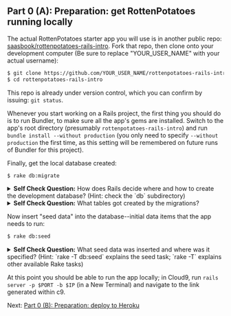 ## Part 0 (A): Preparation: get RottenPotatoes running locally

The actual RottenPotatoes starter app you will use is in another public
repo: [saasbook/rottenpotatoes-rails-intro](https://github.com/saasbook/rottenpotatoes-rails-intro).  Fork that repo, then clone onto your development computer (Be sure to replace "YOUR_USER_NAME" with your actual username):

```sh
$ git clone https://github.com/YOUR_USER_NAME/rottenpotatoes-rails-intro
$ cd rottenpotatoes-rails-intro
```

This repo is already under version control, which you can confirm by issuing: `git status`.

Whenever you start working on a Rails project, the first thing you
should do is to run Bundler, to make sure all the app's gems are
installed.  Switch to the app's root directory (presumably
`rottenpotatoes-rails-intro`) and run `bundle install --without production` (you only
need to specify `--without production` the first time, as this setting
will be remembered on future runs of Bundler for this project).

Finally, get the local database created:

```sh
$ rake db:migrate
```

<details>
  <summary><strong>Self Check Question:</strong> How does Rails decide where and how to create the
development database?  (Hint: check the `db` subdirectory)</summary>
  <p><blockquote>This creates a local development database and
runs the migrations to create the app's schema.  It also creates the
file `db/schema.rb` to reflect the latest database schema.  **You should
place this file under version control.** </blockquote></p>
</details>

<details>
  <summary><strong>Self Check Question:</strong> What tables got created by the migrations?</summary>
  <p><blockquote>The Movies table</blockquote></p>
</details>

Now insert "seed data" into the database--initial data items that the
app needs to run:

```sh
$ rake db:seed
```

<details>
  <summary><strong>Self Check Question:</strong> What seed data was inserted and where was it specified?
(Hint: `rake -T db:seed` explains the seed task; `rake -T` explains
other available Rake tasks)</summary>
  <p><blockquote>A set of movie data which is specified in `db/seeds.rb`</blockquote></p>
</details>

At this point you should be able to run the app locally; in Cloud9, run `rails server -p $PORT -b $IP` (in a New Terminal) and navigate to the link generated within c9.

Next: [Part 0 (B): Preparation: deploy to Heroku](part_0_B.md)
